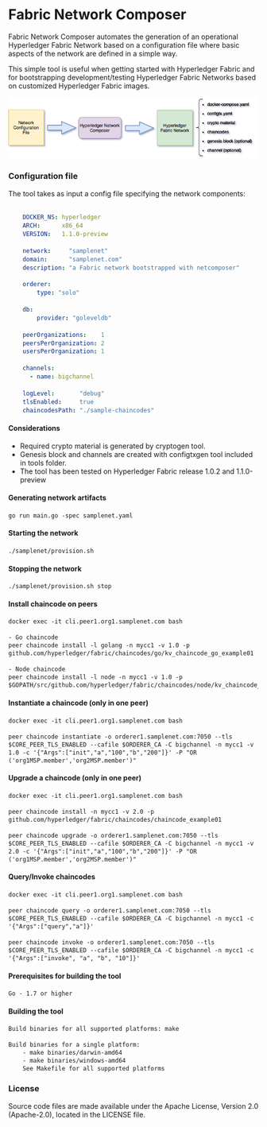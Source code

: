 # Fabric Network Composer

Fabric Network Composer automates the generation of an operational Hyperledger Fabric Network based on a configuration file where basic aspects of the network are defined in a simple way.

This simple tool is useful when getting started with Hyperledger Fabric and for bootstrapping development/testing Hyperledger Fabric Networks based on customized Hyperledger Fabric images.

![Hyperledger Network Composer flow](netcomposer.png)

### Configuration file

The tool takes as input a config file specifying the network components:

```yaml

    DOCKER_NS: hyperledger
    ARCH:      x86_64
    VERSION:   1.1.0-preview

    network:     "samplenet"
    domain:      "samplenet.com"
    description: "a Fabric network bootstrapped with netcomposer"

    orderer:
        type: "solo"

    db:
        provider: "goleveldb"

    peerOrganizations:    1
    peersPerOrganization: 2
    usersPerOrganization: 1

    channels:
      - name: bigchannel

    logLevel:       "debug"
    tlsEnabled:     true
    chaincodesPath: "./sample-chaincodes"

```

#### Considerations

- Required crypto material is generated by cryptogen tool.   
- Genesis block and channels are created with configtxgen tool included in tools folder.  
- The tool has been tested on Hyperledger Fabric release 1.0.2 and 1.1.0-preview


#### Generating network artifacts

    go run main.go -spec samplenet.yaml

#### Starting the network

    ./samplenet/provision.sh

#### Stopping the network

    ./samplenet/provision.sh stop
    
#### Install chaincode on peers

    docker exec -it cli.peer1.org1.samplenet.com bash

    - Go chaincode
    peer chaincode install -l golang -n mycc1 -v 1.0 -p github.com/hyperledger/fabric/chaincodes/go/kv_chaincode_go_example01

    - Node chaincode
    peer chaincode install -l node -n mycc1 -v 1.0 -p $GOPATH/src/github.com/hyperledger/fabric/chaincodes/node/kv_chaincode_node_example01

#### Instantiate a chaincode (only in one peer)

    docker exec -it cli.peer1.org1.samplenet.com bash

    peer chaincode instantiate -o orderer1.samplenet.com:7050 --tls $CORE_PEER_TLS_ENABLED --cafile $ORDERER_CA -C bigchannel -n mycc1 -v 1.0 -c '{"Args":["init","a","100","b","200"]}' -P "OR ('org1MSP.member','org2MSP.member')"

#### Upgrade a chaincode (only in one peer)

    docker exec -it cli.peer1.org1.samplenet.com bash

    peer chaincode install -n mycc1 -v 2.0 -p github.com/hyperledger/fabric/chaincodes/chaincode_example01

    peer chaincode upgrade -o orderer1.samplenet.com:7050 --tls $CORE_PEER_TLS_ENABLED --cafile $ORDERER_CA -C bigchannel -n mycc1 -v 2.0 -c '{"Args":["init","a","100","b","200"]}' -P "OR ('org1MSP.member','org2MSP.member')"

#### Query/Invoke chaincodes

    docker exec -it cli.peer1.org1.samplenet.com bash

    peer chaincode query -o orderer1.samplenet.com:7050 --tls $CORE_PEER_TLS_ENABLED --cafile $ORDERER_CA -C bigchannel -n mycc1 -c '{"Args":["query","a"]}'

    peer chaincode invoke -o orderer1.samplenet.com:7050 --tls $CORE_PEER_TLS_ENABLED --cafile $ORDERER_CA -C bigchannel -n mycc1 -c '{"Args":["invoke", "a", "b", "10"]}'

#### Prerequisites for building the tool

    Go - 1.7 or higher

#### Building the tool

    Build binaries for all supported platforms: make

    Build binaries for a single platform:
        - make binaries/darwin-amd64
        - make binaries/windows-amd64
        See Makefile for all supported platforms

### License

Source code files are made available under the Apache License, Version 2.0 (Apache-2.0), located in the LICENSE file.
